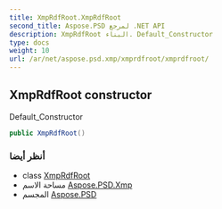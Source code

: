 ```yaml
---
title: XmpRdfRoot.XmpRdfRoot
second_title: Aspose.PSD لمرجع .NET API
description: XmpRdfRoot البناء. Default_Constructor
type: docs
weight: 10
url: /ar/net/aspose.psd.xmp/xmprdfroot/xmprdfroot/
---
```

## XmpRdfRoot constructor

Default_Constructor

```csharp
public XmpRdfRoot()
```

### أنظر أيضا

* class [XmpRdfRoot](../)
* مساحة الاسم [Aspose.PSD.Xmp](../../xmprdfroot/)
* المجسم [Aspose.PSD](../../../)


